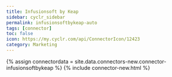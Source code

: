 ```yaml
---
title: Infusionsoft by Keap
sidebar: cyclr_sidebar
permalink: infusionsoftbykeap-auto
tags: [connector]
toc: false
icon: https://my.cyclr.com/api/ConnectorIcon/12423
category: Marketing
---
```

{% assign connectordata = site.data.connectors-new.connector-infusionsoftbykeap %}
{% include connector-new.html %}	
